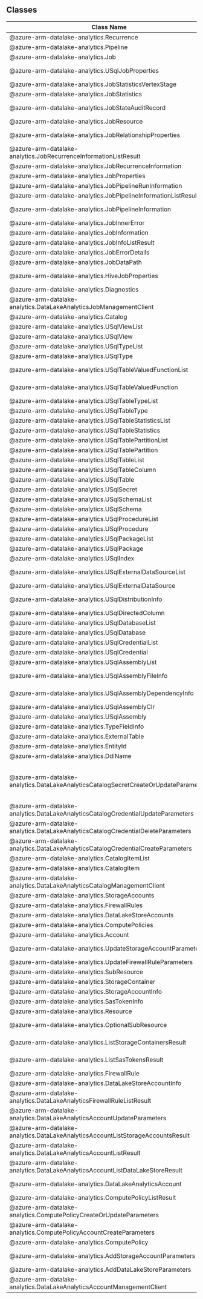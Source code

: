 ## Classes
| Class Name | Description |
|---|---|
| @azure-arm-datalake-analytics.Recurrence |Class representing a Recurrence.|
| @azure-arm-datalake-analytics.Pipeline |Class representing a Pipeline.|
| @azure-arm-datalake-analytics.Job |Class representing a Job.|
| @azure-arm-datalake-analytics.USqlJobProperties |U-SQL job properties used when submitting and retrieving U-SQL jobs.|
| @azure-arm-datalake-analytics.JobStatisticsVertexStage |The Data Lake Analytics job statistics vertex stage information.|
| @azure-arm-datalake-analytics.JobStatistics |The Data Lake Analytics job execution statistics.|
| @azure-arm-datalake-analytics.JobStateAuditRecord |The Data Lake Analytics job state audit records for tracking the lifecycle of a job.|
| @azure-arm-datalake-analytics.JobResource |The Data Lake Analytics job resources.|
| @azure-arm-datalake-analytics.JobRelationshipProperties |Job relationship information properties including pipeline information, correlation information, etc.|
| @azure-arm-datalake-analytics.JobRecurrenceInformationListResult |List of job recurrence information items.|
| @azure-arm-datalake-analytics.JobRecurrenceInformation |Recurrence job information for a specific recurrence.|
| @azure-arm-datalake-analytics.JobProperties |The common Data Lake Analytics job properties.|
| @azure-arm-datalake-analytics.JobPipelineRunInformation |Run info for a specific job pipeline.|
| @azure-arm-datalake-analytics.JobPipelineInformationListResult |List of job pipeline information items.|
| @azure-arm-datalake-analytics.JobPipelineInformation |Job Pipeline Information, showing the relationship of jobs and recurrences of those jobs in a pipeline.|
| @azure-arm-datalake-analytics.JobInnerError |The Data Lake Analytics job error details.|
| @azure-arm-datalake-analytics.JobInformation |The common Data Lake Analytics job information properties.|
| @azure-arm-datalake-analytics.JobInfoListResult |List of jobInfo items.|
| @azure-arm-datalake-analytics.JobErrorDetails |The Data Lake Analytics job error details.|
| @azure-arm-datalake-analytics.JobDataPath |A Data Lake Analytics job data path item.|
| @azure-arm-datalake-analytics.HiveJobProperties |Hive job properties used when submitting and retrieving Hive jobs.|
| @azure-arm-datalake-analytics.Diagnostics |Error diagnostic information for failed jobs.|
| @azure-arm-datalake-analytics.DataLakeAnalyticsJobManagementClient |Class representing a DataLakeAnalyticsJobManagementClient.|
| @azure-arm-datalake-analytics.Catalog |Class representing a Catalog.|
| @azure-arm-datalake-analytics.USqlViewList |A Data Lake Analytics catalog U-SQL view item list.|
| @azure-arm-datalake-analytics.USqlView |A Data Lake Analytics catalog U-SQL view item.|
| @azure-arm-datalake-analytics.USqlTypeList |A Data Lake Analytics catalog U-SQL type item list.|
| @azure-arm-datalake-analytics.USqlType |A Data Lake Analytics catalog U-SQL type item.|
| @azure-arm-datalake-analytics.USqlTableValuedFunctionList |A Data Lake Analytics catalog U-SQL table valued function item list.|
| @azure-arm-datalake-analytics.USqlTableValuedFunction |A Data Lake Analytics catalog U-SQL table valued function item.|
| @azure-arm-datalake-analytics.USqlTableTypeList |A Data Lake Analytics catalog U-SQL table type item list.|
| @azure-arm-datalake-analytics.USqlTableType |A Data Lake Analytics catalog U-SQL table type item.|
| @azure-arm-datalake-analytics.USqlTableStatisticsList |A Data Lake Analytics catalog U-SQL table statistics item list.|
| @azure-arm-datalake-analytics.USqlTableStatistics |A Data Lake Analytics catalog U-SQL table statistics item.|
| @azure-arm-datalake-analytics.USqlTablePartitionList |A Data Lake Analytics catalog U-SQL table partition item list.|
| @azure-arm-datalake-analytics.USqlTablePartition |A Data Lake Analytics catalog U-SQL table partition item.|
| @azure-arm-datalake-analytics.USqlTableList |A Data Lake Analytics catalog U-SQL table item list.|
| @azure-arm-datalake-analytics.USqlTableColumn |A Data Lake Analytics catalog U-SQL table column item.|
| @azure-arm-datalake-analytics.USqlTable |A Data Lake Analytics catalog U-SQL table item.|
| @azure-arm-datalake-analytics.USqlSecret |A Data Lake Analytics catalog U-SQL secret item.|
| @azure-arm-datalake-analytics.USqlSchemaList |A Data Lake Analytics catalog U-SQL schema item list.|
| @azure-arm-datalake-analytics.USqlSchema |A Data Lake Analytics catalog U-SQL schema item.|
| @azure-arm-datalake-analytics.USqlProcedureList |A Data Lake Analytics catalog U-SQL procedure item list.|
| @azure-arm-datalake-analytics.USqlProcedure |A Data Lake Analytics catalog U-SQL procedure item.|
| @azure-arm-datalake-analytics.USqlPackageList |A Data Lake Analytics catalog U-SQL package item list.|
| @azure-arm-datalake-analytics.USqlPackage |A Data Lake Analytics catalog U-SQL package item.|
| @azure-arm-datalake-analytics.USqlIndex |A Data Lake Analytics catalog U-SQL table index item.|
| @azure-arm-datalake-analytics.USqlExternalDataSourceList |A Data Lake Analytics catalog U-SQL external datasource item list.|
| @azure-arm-datalake-analytics.USqlExternalDataSource |A Data Lake Analytics catalog U-SQL external datasource item.|
| @azure-arm-datalake-analytics.USqlDistributionInfo |A Data Lake Analytics catalog U-SQL distribution information object.|
| @azure-arm-datalake-analytics.USqlDirectedColumn |A Data Lake Analytics catalog U-SQL directed column item.|
| @azure-arm-datalake-analytics.USqlDatabaseList |A Data Lake Analytics catalog U-SQL database item list.|
| @azure-arm-datalake-analytics.USqlDatabase |A Data Lake Analytics catalog U-SQL database item.|
| @azure-arm-datalake-analytics.USqlCredentialList |A Data Lake Analytics catalog U-SQL credential item list.|
| @azure-arm-datalake-analytics.USqlCredential |A Data Lake Analytics catalog U-SQL credential item.|
| @azure-arm-datalake-analytics.USqlAssemblyList |A Data Lake Analytics catalog U-SQL assembly CLR item list.|
| @azure-arm-datalake-analytics.USqlAssemblyFileInfo |A Data Lake Analytics catalog U-SQL assembly file information item.|
| @azure-arm-datalake-analytics.USqlAssemblyDependencyInfo |A Data Lake Analytics catalog U-SQL dependency information item.|
| @azure-arm-datalake-analytics.USqlAssemblyClr |A Data Lake Analytics catalog U-SQL assembly CLR item.|
| @azure-arm-datalake-analytics.USqlAssembly |A Data Lake Analytics catalog U-SQL Assembly.|
| @azure-arm-datalake-analytics.TypeFieldInfo |A Data Lake Analytics catalog type field information item.|
| @azure-arm-datalake-analytics.ExternalTable |A Data Lake Analytics catalog external table item.|
| @azure-arm-datalake-analytics.EntityId |A Data Lake Analytics catalog entity identifier object.|
| @azure-arm-datalake-analytics.DdlName |A Data Lake Analytics DDL name item.|
| @azure-arm-datalake-analytics.DataLakeAnalyticsCatalogSecretCreateOrUpdateParameters |Data Lake Analytics catalog secret creation and update parameters. This is deprecated and will be removed in the next release. Please use DataLakeAnalyticsCatalogCredentialCreateOrUpdateParameters instead.|
| @azure-arm-datalake-analytics.DataLakeAnalyticsCatalogCredentialUpdateParameters |Data Lake Analytics catalog credential update parameters.|
| @azure-arm-datalake-analytics.DataLakeAnalyticsCatalogCredentialDeleteParameters |Data Lake Analytics catalog credential deletion parameters.|
| @azure-arm-datalake-analytics.DataLakeAnalyticsCatalogCredentialCreateParameters |Data Lake Analytics catalog credential creation parameters.|
| @azure-arm-datalake-analytics.CatalogItemList |A Data Lake Analytics catalog item list.|
| @azure-arm-datalake-analytics.CatalogItem |A Data Lake Analytics catalog item.|
| @azure-arm-datalake-analytics.DataLakeAnalyticsCatalogManagementClient |Class representing a DataLakeAnalyticsCatalogManagementClient.|
| @azure-arm-datalake-analytics.StorageAccounts |Class representing a StorageAccounts.|
| @azure-arm-datalake-analytics.FirewallRules |Class representing a FirewallRules.|
| @azure-arm-datalake-analytics.DataLakeStoreAccounts |Class representing a DataLakeStoreAccounts.|
| @azure-arm-datalake-analytics.ComputePolicies |Class representing a ComputePolicies.|
| @azure-arm-datalake-analytics.Account |Class representing a Account.|
| @azure-arm-datalake-analytics.UpdateStorageAccountParameters |Storage account parameters for a storage account being updated in a Data Lake Analytics account.|
| @azure-arm-datalake-analytics.UpdateFirewallRuleParameters |Data Lake Analytics firewall rule update parameters|
| @azure-arm-datalake-analytics.SubResource |The Sub Resource model definition.|
| @azure-arm-datalake-analytics.StorageContainer |Azure Storage blob container information.|
| @azure-arm-datalake-analytics.StorageAccountInfo |Azure Storage account information.|
| @azure-arm-datalake-analytics.SasTokenInfo |SAS token information.|
| @azure-arm-datalake-analytics.Resource |The Resource model definition.|
| @azure-arm-datalake-analytics.OptionalSubResource |The Resource model definition for a nested resource with no required properties.|
| @azure-arm-datalake-analytics.ListStorageContainersResult |The list of blob containers associated with the storage account attached to the Data Lake Analytics account.|
| @azure-arm-datalake-analytics.ListSasTokensResult |The SAS response that contains the storage account, container and associated SAS token for connection use.|
| @azure-arm-datalake-analytics.FirewallRule |Data Lake Analytics firewall rule information|
| @azure-arm-datalake-analytics.DataLakeStoreAccountInfo |Data Lake Store account information.|
| @azure-arm-datalake-analytics.DataLakeAnalyticsFirewallRuleListResult |Data Lake Analytics firewall rule list information.|
| @azure-arm-datalake-analytics.DataLakeAnalyticsAccountUpdateParameters |The parameters that can be used to update an existing Data Lake Analytics account.|
| @azure-arm-datalake-analytics.DataLakeAnalyticsAccountListStorageAccountsResult |Azure Storage Account list information.|
| @azure-arm-datalake-analytics.DataLakeAnalyticsAccountListResult |DataLakeAnalytics Account list information.|
| @azure-arm-datalake-analytics.DataLakeAnalyticsAccountListDataLakeStoreResult |Data Lake Account list information.|
| @azure-arm-datalake-analytics.DataLakeAnalyticsAccount |A Data Lake Analytics account object, containing all information associated with the named Data Lake Analytics account.|
| @azure-arm-datalake-analytics.ComputePolicyListResult |The list of compute policies in the account.|
| @azure-arm-datalake-analytics.ComputePolicyCreateOrUpdateParameters |The parameters used to create a new compute policy.|
| @azure-arm-datalake-analytics.ComputePolicyAccountCreateParameters |The parameters used to create a new compute policy.|
| @azure-arm-datalake-analytics.ComputePolicy |The parameters used to create a new compute policy.|
| @azure-arm-datalake-analytics.AddStorageAccountParameters |Storage account parameters for a storage account being added to a Data Lake Analytics account.|
| @azure-arm-datalake-analytics.AddDataLakeStoreParameters |Additional Data Lake Store parameters.|
| @azure-arm-datalake-analytics.DataLakeAnalyticsAccountManagementClient |Class representing a DataLakeAnalyticsAccountManagementClient.|

